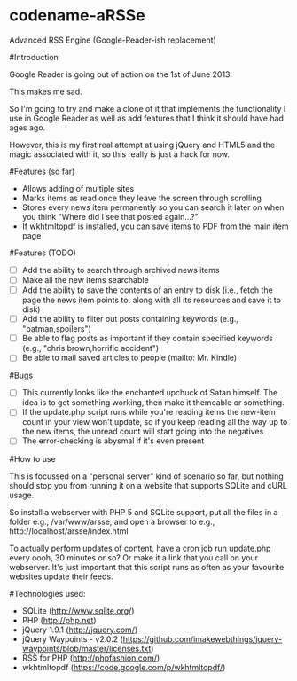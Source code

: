 codename-aRSSe
==============

Advanced RSS Engine (Google-Reader-ish replacement)

#Introduction

Google Reader is going out of action on the 1st of June 2013.

This makes me sad.

So I'm going to try and make a clone of it that implements the functionality I use in Google Reader as well as add features that I think it should have had ages ago.

However, this is my first real attempt at using jQuery and HTML5 and the magic associated with it, so this really is just a hack for now.

#Features (so far)

* Allows adding of multiple sites
* Marks items as read once they leave the screen through scrolling
* Stores every news item permanently so you can search it later on when you think "Where did I see that posted again...?"
* If wkhtmltopdf is installed, you can save items to PDF from the main item page

#Features (TODO)

- [ ] Add the ability to search through archived news items
- [ ] Make all the new items searchable
- [ ] Add the ability to save the contents of an entry to disk (i.e., fetch the page the news item points to, along with all its resources and save it to disk)
- [ ] Add the ability to filter out posts containing keywords (e.g., "batman,spoilers")
- [ ] Be able to flag posts as important if they contain specified keywords (e.g., "chris brown,horrific accident")
- [ ] Be able to mail saved articles to people (mailto: Mr. Kindle)

#Bugs

- [ ] This currently looks like the enchanted upchuck of Satan himself. The idea is to get something working, then make it themeable or something.
- [ ] If the update.php script runs while you're reading items the new-item count in your view won't update, so if you keep reading all the way up to the new items, the unread count will start going into the negatives
- [ ] The error-checking is abysmal if it's even present

#How to use

This is focussed on a "personal server" kind of scenario so far, but nothing should stop you from running it on a website that supports SQLite and cURL usage.

So install a webserver with PHP 5 and SQLite support, put all the files in a folder e.g., /var/www/arsse, and open a browser to e.g., http://localhost/arsse/index.html

To actually perform updates of content, have a cron job run update.php every oooh, 30 minutes or so? Or make it a link that you call on your webserver. It's just important that this script runs as often as your favourite websites update their feeds.

#Technologies used:

* SQLite (http://www.sqlite.org/)
* PHP (http://php.net)
* jQuery 1.9.1 (http://jquery.com/)
* jQuery Waypoints - v2.0.2 (https://github.com/imakewebthings/jquery-waypoints/blob/master/licenses.txt)
* RSS for PHP (http://phpfashion.com/)
* wkhtmltopdf (https://code.google.com/p/wkhtmltopdf/)